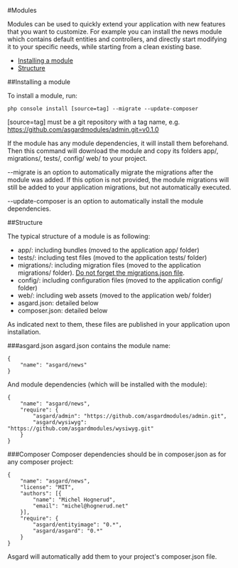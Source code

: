 #Modules

Modules can be used to quickly extend your application with new features that you want to customize. For example you can install the news module which contains default entities and controllers, and directly start modifying it to your specific needs, while starting from a clean existing base.

- [Installing a module](#install)
- [Structure](#structure)

<a name="install"></a>
##Installing a module

To install a module, run:

	php console install [source=tag] --migrate --update-composer

[source=tag] must be a git repository with a tag name, e.g. https://github.com/asgardmodules/admin.git=v0.1.0

If the module has any module dependencies, it will install them beforehand. Then this command will download the module and copy its folders app/, migrations/, tests/, config/ web/ to your project.

--migrate is an option to automatically migrate the migrations after the module was added. If this option is not provided, the module migrations will still be added to your application migrations, but not automatically executed.

--update-composer is an option to automatically install the module dependencies.

<a name="structure"></a>
##Structure

The typical structure of a module is as following:

* app/: including bundles (moved to the application app/ folder)
* tests/: including test files (moved to the application tests/ folder)
* migrations/: including migration files (moved to the application migrations/ folder). [Do not forget the migrations.json file](docs/migration).
* config/: including configuration files (moved to the application config/ folder)
* web/: including web assets (moved to the application web/ folder)
* asgard.json: detailed below
* composer.json: detailed below

As indicated next to them, these files are published in your application upon installation.

###asgard.json
asgard.json contains the module name:

	{
		"name": "asgard/news"
	}

And module dependencies (which will be installed with the module):

	{
		"name": "asgard/news",
		"require": {
			"asgard/admin": "https://github.com/asgardmodules/admin.git",
	        "asgard/wysiwyg": "https://github.com/asgardmodules/wysiwyg.git"
		}
	}

###Composer
Composer dependencies should be in composer.json as for any composer project:

	{
		"name": "asgard/news",
		"license": "MIT",
		"authors": [{
			"name": "Michel Hognerud",
			"email": "michel@hognerud.net"
		}],
		"require": {
	        "asgard/entityimage": "0.*",
	        "asgard/asgard": "0.*"
		}
	}

Asgard will automatically add them to your project's composer.json file.